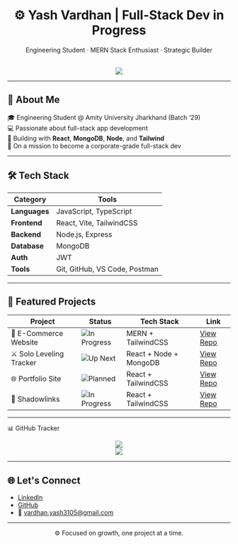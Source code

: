 <h1 align="center">⚙️ Yash Vardhan | Full-Stack Dev in Progress</h1>

<p align="center">
  Engineering Student · MERN Stack Enthusiast · Strategic Builder
</p>

<br/>

<div align="center">
  <img src="https://skillicons.dev/icons?i=react,nodejs,express,mongodb,js,ts,tailwind,vite,git,github,vscode&perline=6" />
</div>

---

## 🧠 About Me

🎓 Engineering Student @ Amity University Jharkhand (Batch ‘29)  
💻 Passionate about full-stack app development  
🧠 Building with **React**, **MongoDB**, **Node**, and **Tailwind**  
🎯 On a mission to become a corporate-grade full-stack dev

---

## 🛠️ Tech Stack

| Category     | Tools |
| ------------ | ----- |
| **Languages** | JavaScript, TypeScript |
| **Frontend**  | React, Vite, TailwindCSS |
| **Backend**   | Node.js, Express |
| **Database**  | MongoDB |
| **Auth**      | JWT |
| **Tools**     | Git, GitHub, VS Code, Postman |

---

## 🚀 Featured Projects

| Project                  | Status                                                                 | Tech Stack                   | Link                                                                 |
|--------------------------|------------------------------------------------------------------------|------------------------------|----------------------------------------------------------------------|
| 🛒 E-Commerce Website     | ![In Progress](https://img.shields.io/badge/Status-In_Progress-orange) | MERN + TailwindCSS           | [View Repo](https://github.com/Yash-pluto/E-Commerce-Website)  |
| ⚔️ Solo Leveling Tracker | ![Up Next](https://img.shields.io/badge/Status-Up_Next-blue)           | React + Node + MongoDB       | [View Repo](https://github.com/Yash-pluto/SoloLevelingTracker) |
| 🌐 Portfolio Site         | ![Planned](https://img.shields.io/badge/Status-Planned-lightgrey)     | React + TailwindCSS           | [View Repo](https://github.com/Yash-pluto/Portfolio)           |
| 🔗  Shadowlinks   | ![In Progress](https://img.shields.io/badge/Status-In_Progress-orange) | React + TailwindCSS           | [View Repo](https://github.com/Yash-pluto/shadowlinks)  |


---

📊 GitHub Tracker
<div align="center"> 
<img src="https://streak-stats.demolab.com?user=yashvardhan3105&theme=transparent&hide_border=true&short_numbers=true)](https://git.io/streak-stats"/>
<br/> 
<img src="https://img.shields.io/badge/⭐%20Starred%20Repos-6-FFD700?style=for-the-badge&labelColor=111827&color=FFD700" /> </div>

---

## 🌐 Let's Connect

- [LinkedIn](https://www.linkedin.com/in/vardhan-yash3105/)
- [GitHub](https://github.com/Yash-pluto)
- 📧 vardhan.yash3105@gmail.com

---

<p align="center">
  ⚙️ Focused on growth, one project at a time.
</p>

